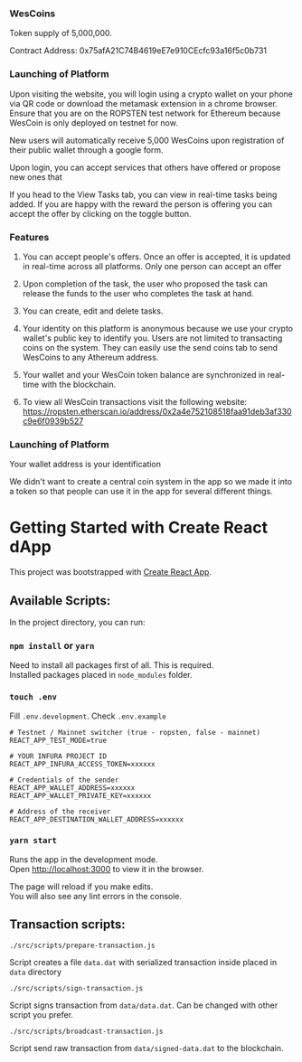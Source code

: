 ### WesCoins

Token supply of 5,000,000.

Contract Address: 0x75afA21C74B4619eE7e910CEcfc93a16f5c0b731

### Launching of Platform

Upon visiting the website, you will login using a crypto wallet on your phone via QR code or download the metamask extension in a chrome browser.  Ensure that you are on the ROPSTEN test network for Ethereum because WesCoin is only deployed on testnet for now.

New users will automatically receive 5,000 WesCoins upon registration of their public wallet through a google form. 

Upon login, you can accept services that others have offered or propose new ones that

If you head to the View Tasks tab, you can view in real-time tasks being added.  If you are happy with the reward the person is offering you can accept the offer by clicking on the toggle button.

### Features

1. You can accept people's offers.  Once an offer is accepted, it is updated in real-time across all platforms.  Only one person can accept an offer

2. Upon completion of the task, the user who proposed the task can release the funds to the user who completes the task at hand.

3. You can create, edit and delete tasks.

4. Your identity on this platform is anonymous because we use your crypto wallet's public key to identify you.  Users are not limited to transacting coins on the system. They can easily use the send coins tab to send WesCoins to any Athereum address.

5. Your wallet and your WesCoin token balance are synchronized in real-time with the blockchain.

6. To view all WesCoin transactions visit the following website: https://ropsten.etherscan.io/address/0x2a4e752108518faa91deb3af330c9e6f0939b527



### Launching of Platform



Your wallet address is your identification

We didn't want to create a central coin system in the app so we made it into a token so that people can use it in the app for several different things.


# Getting Started with Create React dApp

This project was bootstrapped with [Create React App](https://github.com/facebook/create-react-app).

## Available Scripts:

In the project directory, you can run:
   
### `npm install` or `yarn`

Need to install all packages first of all. This is required.   
Installed packages placed in `node_modules` folder.   

### `touch .env`

Fill ```.env.development```. Check ```.env.example```

```
# Testnet / Mainnet switcher (true - ropsten, false - mainnet)   
REACT_APP_TEST_MODE=true   
   
# YOUR INFURA PROJECT ID   
REACT_APP_INFURA_ACCESS_TOKEN=xxxxxx   
    
# Credentials of the sender    
REACT_APP_WALLET_ADDRESS=xxxxxx   
REACT_APP_WALLET_PRIVATE_KEY=xxxxxx   
    
# Address of the receiver   
REACT_APP_DESTINATION_WALLET_ADDRESS=xxxxxx    
```
   
### `yarn start`

Runs the app in the development mode.\
Open [http://localhost:3000](http://localhost:3000) to view it in the browser.

The page will reload if you make edits.\
You will also see any lint errors in the console.

## Transaction scripts:
```
./src/scripts/prepare-transaction.js
```
Script creates a file ```data.dat``` with serialized transaction inside placed in ```data``` directory

```
./src/scripts/sign-transaction.js
```
Script signs transaction from ```data/data.dat```. Can be changed with other script you prefer.

```
./src/scripts/broadcast-transaction.js
```
Script send raw transaction from ```data/signed-data.dat``` to the blockchain.
   
